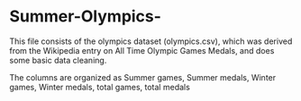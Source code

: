 # Summer-Olympics-

This file consists of the olympics dataset (olympics.csv), which was derived from the Wikipedia entry on All Time Olympic Games Medals, and does some basic data cleaning.

The columns are organized as
Summer games,
Summer medals,
Winter games,
Winter medals,
total games,
total medals

